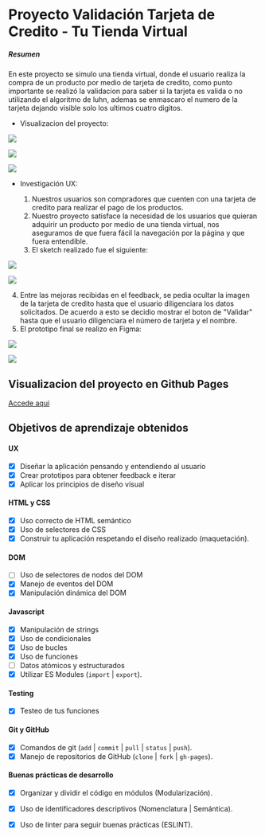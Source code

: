 # Proyecto Validación Tarjeta de Credito - Tu Tienda Virtual 

##### Resumen

En este proyecto se simulo una tienda virtual, donde el usuario realiza la compra de un producto por medio de tarjeta de credito, como punto importante se realizó la validacion para saber si la tarjeta es valida o no utilizando el algoritmo de luhn, ademas se enmascaro el numero de la tarjeta dejando visible solo los ultimos cuatro digitos.

* Visualizacion del proyecto:

![](Prototipo/pag1_opt.png)

![](Prototipo/pag2_opt.png)

![](Prototipo/pag3_opt.png)


* Investigación UX:

  1. Nuestros usuarios son compradores que cuenten con una tarjeta de credito para realizar el pago de los productos.
  2. Nuestro proyecto satisface la necesidad de los usuarios que quieran adquirir un producto por medio de una tienda virtual, nos aseguramos de que fuera fácil la navegación por la página y que fuera entendible.
  3. El sketch realizado fue el siguiente:

![](Prototipo/Sketch-pag1_opt.jpg)

![](Prototipo/Sketch-pag2_opt.jpg)

  4. Entre las mejoras recibidas en el feedback, se pedia ocultar la imagen de la tarjeta de credito hasta que el usuario diligenciara los datos solicitados. De acuerdo a esto se decidio mostrar el boton de "Validar" hasta que el usuario diligenciara el número de tarjeta y el nombre.
  5. El prototipo final se realizo en Figma:

![](Prototipo/Prototipo_figma_pag1.png)

![](Prototipo/Prototipo_figma_pag2.png)

## Visualizacion del proyecto en Github Pages

 [Accede aqui](https://sthephany04.github.io/BOG001-card-validation/)

## Objetivos de aprendizaje obtenidos

#### UX

* [x] Diseñar la aplicación pensando y entendiendo al usuario
* [x] Crear prototipos para obtener feedback e iterar
* [x] Aplicar los principios de diseño visual

#### HTML y CSS

* [x] Uso correcto de HTML semántico
* [x] Uso de selectores de CSS
* [x] Construir tu aplicación respetando el diseño realizado (maquetación).

#### DOM

* [ ] Uso de selectores de nodos del DOM 
* [x] Manejo de eventos del DOM
* [x] Manipulación dinámica del DOM 

#### Javascript

* [x] Manipulación de strings
* [x] Uso de condicionales
* [x] Uso de bucles
* [x] Uso de funciones
* [ ] Datos atómicos y estructurados
* [x] Utilizar ES Modules (`import` | `export`).

#### Testing

* [x] Testeo de tus funciones

#### Git y GitHub

* [x] Comandos de git (`add` | `commit` | `pull` | `status` | `push`).
* [x] Manejo de repositorios de GitHub (`clone` | `fork` | `gh-pages`).

#### Buenas prácticas de desarrollo

* [x] Organizar y dividir el código en módulos (Modularización).
* [x] Uso de identificadores descriptivos (Nomenclatura | Semántica).
* [x] Uso de linter para seguir buenas prácticas (ESLINT).


